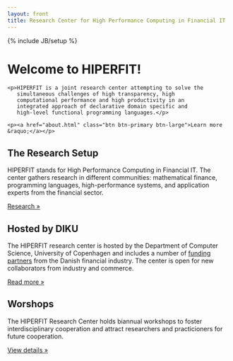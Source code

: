 ```yaml
---
layout: front
title: Research Center for High Performance Computing in Financial IT
---
```

{% include JB/setup %}

<div class="hero-unit">
  <h1>Welcome to HIPERFIT!</h1>

    <p>HIPERFIT is a joint research center attempting to solve the
       simultaneous challenges of high transparency, high
       computational performance and high productivity in an
       integrated approach of declarative domain specific and
       high-level functional programming languages.</p>

    <p><a href="about.html" class="btn btn-primary btn-large">Learn more &raquo;</a></p>
</div>

<div class="row-fluid">
  <div class="span4">
    <h2>The Research Setup</h2>
    <p>HIPERFIT stands for High Performance Computing in Financial IT.
    The center gathers research in different communities: mathematical finance,
programming languages, high-performance systems, and application
experts from the financial sector.
    </p>
    <p><a class="btn" href="research.html">Research &raquo;</a></p>
  </div><!--/span-->
  <div class="span4">
    <h2>Hosted by DIKU</h2>
    <p>The HIPERFIT research center is hosted by the Department of Computer Science,
    University of Copenhagen and includes a number of <a href="partners.html">funding partners</a>
    from the Danish financial industry. The center is open for new
    collaborators from industry and commerce.</p>
    <p><a class="btn" href="about.html">Read more &raquo;</a></p>
  </div><!--/span-->
  <div class="span4">
    <h2>Worshops</h2>
    <p>The HIPERFIT Research Center holds biannual workshops to foster
interdisciplinary cooperation and attract researchers and
practicioners for future cooperation. </p>
    <p><a class="btn" href="workshops.html">View details &raquo;</a></p>
  </div><!--/span-->
</div><!--/row-->